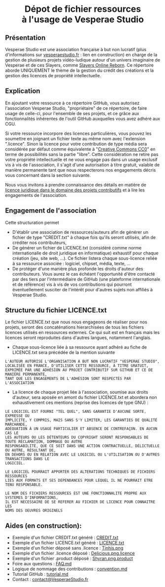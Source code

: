 # <center>Dépot de fichier ressources <br/> à l'usage de Vesperae Studio</center>

## Présentation
Vesperae Studio est une association française à but non lucratif (plus d'informations sur [vesperaestudio.fr](https://vesperaestudio.fr) : lien en construction) en charge de la gestion de plusieurs projets vidéo-ludique autour d'un univers imaginaire de Vesperae et de ces Slayers, comme [Slayers Online Reborn](https://slayersonline.net).
Ce répertoire aborde UNIQUEMENT le thème de la gestion du crédit des créations et la gestion des licences de propriété intellectuelle.

## Explication

En ajoutant votre ressource à ce répertoire GitHub, vous autorisez l'association Vesperae Studio, "propriétaire" de ce répertoire, de faire usage de celle-ci, pour l'ensemble de ses projets, et ce grâce aux fonctionnalités inhérentes de l'outil GitHub auxquelles vous avez adhéré aux CGU.

Si votre ressource incorpore des licences particulières, vous pouvez les soumettre en joignant un fichier texte au même nom avec l'extension ".licence". 
Sinon la licence pour votre contribution de type média sera considérée par défaut comme équivalente à "[Creative Commons CC0](https://choosealicense.com/licenses/cc0-1.0/)" en terme de possibilités sans la partie "libre". Cette considération ne retire pas votre propriété intellectuelle et ne vous engage pas dans un usage exclusif vis à vis de l'association, il s'agit d'une autorisation à titre gratuit, valable de manière permanente tant que nous respecterons nos engagements décris vous concernant dans la section suivante. 

Nous vous invitons à prendre connaissance des détails en matière de [licence juridique dans le domaine des projets contributifs](https://choosealicense.com/) et à lire les engagements de l'association.


## Engagement de l'association

Cette structuration permet 
- D'établir une association de ressources/auteurs afin de générer un fichier de type "CREDIT.txt" à chaque fois qu'ils seront utilisés, afin de créditer nos contributeurs,
- De générer un fichier de LICENCE.txt (considéré comme norme internationalle de droit juridique en informatique) exhaustif pour chaque création (jeu, site web, ...). Ce fichier listera chaque sous-licence reliée à sa ressource associée : logiciel, chipset, média, texte, ...
- De protéger d'une manière plus profonde les droits d'auteur des contributeurs. Vous aurez le cas échéant l'opportunité d'être contacté par des tiers par l'intermédiaire de GitHub (une plateforme internationale et de référence) vis à vis de vos contributions qui pourront éventuellement susciter de l'intérêt pour d'autres sujets non affiliés à Vesperae Studio.

## Structure du fichier LICENCE.txt

Le fichier LICENCE.txt que nous nous engageons de réaliser pour nos projets, seront des concaténations hierarchisées de tous les fichiers licences utilisés en ressources externes. Ce qui suit est en français mais les licences seront reproduites dans d'autres langues, notamment l'anglais.
- Chaque sous-licence liée à sa ressource ayant adhéré au fiche de LICENCE.txt sera précédée de la mention suivante 

```
L'AUTEUR AUTORISE L'ORGANISATION À BUT NON LUCRATIF "VESPERAE STUDIO",
LOCALISÉE EN FRANCE, D'UTILISER CETTE RESSOURCE, À TITRE GRATUIT,
EXPRIMÉE PAR UNE ADHÉSION AU PROJET CONTRIBUTIF SUR GITHUB ET CE DE MANIÈRE PERMANENTE,
TANT QUE LES ENGAGEMENTS DE L'ADHÉSION SONT RESPECTÉS PAR L'ASSOCIATION
```

- La licence de chaque projet liée à l'association, soumise aux droits d'auteur, sera aposée en amont du fichier LICENCE.txt et abordera non exhaustivement ces mentions (reprise des licences de type GNU) :

```
LE LOGICIEL EST FOURNI "TEL QUEL", SANS GARANTIE D'AUCUNE SORTE, EXPRESSE OU
IMPLICITE, Y COMPRIS, MAIS SANS S'Y LIMITER, LES GARANTIES DE QUALITÉ MARCHANDE,
ADÉQUATION À UN USAGE PARTICULIER ET ABSENCE DE CONTREFAÇON. EN AUCUN CAS LE
LES AUTEURS OU LES DÉTENTEURS DU COPYRIGHT SERONT RESPONSABLES DE TOUTE RÉCLAMATION, DOMMAGE OU AUTRE
RESPONSABILITÉ, QUE CE SOIT DANS UNE ACTION CONTRACTUELLE, DÉLICTUELLE OU AUTRE, RÉSULTANT DE,
EN DEHORS OU EN RELATION AVEC LE LOGICIEL OU L'UTILISATION OU D'AUTRES TRANSACTIONS DANS LE
LOGICIEL.
```

```
LE LOGICIEL POURRAIT APPORTER DES ALTERATIONS TECHNIQUES DE FICHIERS RESSOURCES 
LIES AUX FORMATS ET SES DEPENDANCES POUR LEQUEL IL NE POURRAIT ETRE TENU RESPONSABLE. 
```

```
LE NOM DES FICHIERS RESSOURCES EST UNE FONCTIONNALITE PROPRE AUX SYSTEMES D'INFORMATIONS,
IL EST NECESSAIRE DE SE REFERER AU FICHIER DE LICENCE POUR CONNAITRE LES 
NOMS DES OEUVRES ORIGINELS
```


## Aides (en construction):
- Exemple d'un fichier CREDIT.txt généré : [CREDIT.txt](CREDIT.txt)
- Exemple d'un fichier LICENCE.txt généré : [LICENCE.txt](LICENCE.txt)
- Exemple d'un fichier déposé sans .licence : [Tinhis.png](Tinhis.png)
- Exemple d'un fichier .licence déposé : [Delicious.png.licence](Delicious.png.licence)
- Exemple d'un fichier .product déposé : [Shyran.png.product](Delicious.png.product)
- Foire aux questions : [FAQ.md](FAQ.md)
- Logique de nommage des contributions : [convention.md](convention.md)
- Tutorial GitHub : [tutorial.md](tutorial.md)
- Contact : contact@VesperaeStudio.fr
